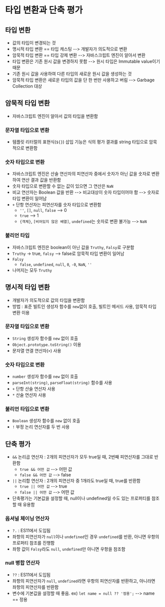 #	타입 변환과 단축 평가



##	타입 변환

- 값의 타입이 변경되는 것
- 명시적 타입 변환 == 타입 캐스팅 --> 개발자가 의도적으로 변환
- 암묵적 타입 변환 == 타입 강제 변환 --> 자바스크립트 엔진이 알아서 변환
- 타입 변환은 기존 원시 값을 변경하지 못함 --> 원시 타입은 Immutable value이기 때문
- 기존 원시 값을 사용하여 다른 타입의 새로운 원시 값을 생성하는 것
- 암묵적 타입 변환은 새로운 타입의 값을 단 한 번만 사용하고 버림 --> Garbage Collection 대상



##	암묵적 타입 변환

- 자바스크립트 엔진이 알아서 값의 타입을 변환함



###	문자열 타입으로 변환

- 템플릿 리터럴의 표현식(`${}`) 삽입 기능은 식의 평가 결과를 string 타입으로 암묵적으로 변환함



###	숫자 타입으로 변환

- 자바스크립트 엔진은 산술 연산자의 피연산자 중에서 숫자가 아닌 값을 숫자로 변환하여 연산 결과 값을 반환함
- 숫자 타입으로 변환할 수 없는 값이 있으면 그 연산은 `NaN`
- 비교 연산자는 Boolean 값을 반환 --> 비교대상이 숫자 타입이어야 함 --> 숫자로 타입 변환이 일어남
- `+` 단항 연산자는 피연산자를 숫자 타입으로 변환함
  - `''`, `[]`, `null`, `false` --> 0
  - `true` --> 1
  - `{객체}`, `[비어있지 않은 배열]`, `undefined`는 숫자로 변환 불가능 --> `NaN`



###	불리언 타입

- 자바스크립트 엔진은 boolean이 아닌 값을 `Truthy`, `Falsy`로 구분함
- `Truthy` -> true, `falsy` --> false로 암묵적 타입 변환이 일어남
- `Falsy`
  - `false`, `undefined`, `null`, `0`, `-0`, `NaN`, `''`
- 나머지는 모두 `Truthy`



##	명시적 타입 변환

- 개발자가 의도적으로 값의 타입을 변환함
- 방법 : 표준 빌트인 생성자 함수를 `new`없이 호출, 빌트인 메서드 사용, 암묵적 타입 변환 이용



###	문자열 타입으로 변환

- `String` 생성자 함수를 `new` 없이 호출
- `Object.prototype.toString()` 이용
- 문자열 연결 연산자(`+`) 사용



###	숫자 타입으로 변환

- `number` 생성자 함수를 `new` 없이 호출
- `parseInt(string)`, `parseFloat(string)` 함수를 사용
- `+` 단항 산술 연산자 사용
- `*` 산술 연산자 사용



###	불리언 타입으로 변환

- `Boolean` 생성자 함수를 `new` 없이 호출
- `!` 부정 논리 연산자를 두 번 사용



##	단축 평가

- `&&` 논리곱 연산자 : 2개의 피연산자가 모두 true일 때, 2번째 피연산자를 그대로 반환함
  - `true && 어떤 값` --> 어떤 값
  - `false && 어떤 값` --> false
- `||` 논리합 연산자 : 2개의 피연산자 중 1개라도 true일 때, true를 반환함
  - `true || 어떤 값` --> true
  - `false || 어떤 값` --> 어떤 값
- 단축평가는 기본값을 설정할 때, null이나 undefined일 수도 있는 프로퍼티를 참조할 때 유용함



###	옵셔널 체이닝 연산자

- `?.` : ES11에서 도입됨
- 좌항의 피연산자가 `null`이나 `undefined`인 경우 `undefined`를 반환, 아니면 우항의 프로퍼티 참조를 진행함
- 좌항 값이 `Falsy`라도 `null`, `undefined`만 아니면 우항을 참조함



###	null 병합 연산자

- `??` : ES11에서 도입됨
- 좌항의 피연산자가 `null`, `undefined`라면 우항의 피연산자를 반환하고, 아니라면 좌항의 피연산자를 반환함
- 변수에 기본값을 설정할 때 좋음. ex) `let name = null ?? '정용';` --> name == 정용